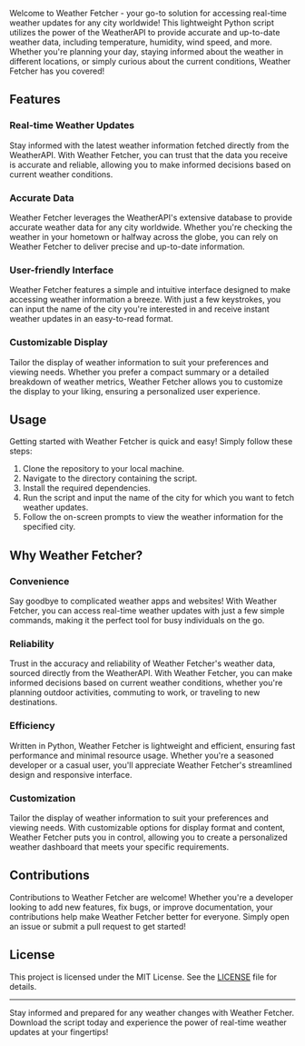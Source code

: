 Welcome to Weather Fetcher - your go-to solution for accessing real-time weather updates for any city worldwide! This lightweight Python script utilizes the power of the WeatherAPI to provide accurate and up-to-date weather data, including temperature, humidity, wind speed, and more. Whether you're planning your day, staying informed about the weather in different locations, or simply curious about the current conditions, Weather Fetcher has you covered!

## Features

### Real-time Weather Updates

Stay informed with the latest weather information fetched directly from the WeatherAPI. With Weather Fetcher, you can trust that the data you receive is accurate and reliable, allowing you to make informed decisions based on current weather conditions.

### Accurate Data

Weather Fetcher leverages the WeatherAPI's extensive database to provide accurate weather data for any city worldwide. Whether you're checking the weather in your hometown or halfway across the globe, you can rely on Weather Fetcher to deliver precise and up-to-date information.

### User-friendly Interface

Weather Fetcher features a simple and intuitive interface designed to make accessing weather information a breeze. With just a few keystrokes, you can input the name of the city you're interested in and receive instant weather updates in an easy-to-read format.

### Customizable Display

Tailor the display of weather information to suit your preferences and viewing needs. Whether you prefer a compact summary or a detailed breakdown of weather metrics, Weather Fetcher allows you to customize the display to your liking, ensuring a personalized user experience.

## Usage

Getting started with Weather Fetcher is quick and easy! Simply follow these steps:

1. Clone the repository to your local machine.
2. Navigate to the directory containing the script.
3. Install the required dependencies.
4. Run the script and input the name of the city for which you want to fetch weather updates.
5. Follow the on-screen prompts to view the weather information for the specified city.

## Why Weather Fetcher?

### Convenience

Say goodbye to complicated weather apps and websites! With Weather Fetcher, you can access real-time weather updates with just a few simple commands, making it the perfect tool for busy individuals on the go.

### Reliability

Trust in the accuracy and reliability of Weather Fetcher's weather data, sourced directly from the WeatherAPI. With Weather Fetcher, you can make informed decisions based on current weather conditions, whether you're planning outdoor activities, commuting to work, or traveling to new destinations.

### Efficiency

Written in Python, Weather Fetcher is lightweight and efficient, ensuring fast performance and minimal resource usage. Whether you're a seasoned developer or a casual user, you'll appreciate Weather Fetcher's streamlined design and responsive interface.

### Customization

Tailor the display of weather information to suit your preferences and viewing needs. With customizable options for display format and content, Weather Fetcher puts you in control, allowing you to create a personalized weather dashboard that meets your specific requirements.

## Contributions

Contributions to Weather Fetcher are welcome! Whether you're a developer looking to add new features, fix bugs, or improve documentation, your contributions help make Weather Fetcher better for everyone. Simply open an issue or submit a pull request to get started!

## License

This project is licensed under the MIT License. See the [LICENSE](LICENSE) file for details.

---

Stay informed and prepared for any weather changes with Weather Fetcher. Download the script today and experience the power of real-time weather updates at your fingertips!
